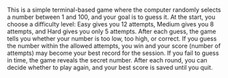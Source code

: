 This is a simple terminal-based game where the computer randomly selects a number between 1 and 100, and your goal is to guess it. At the start, you choose a difficulty level: Easy gives you 12 attempts, Medium gives you 8 attempts, and Hard gives you only 5 attempts. After each guess, the game tells you whether your number is too low, too high, or correct. If you guess the number within the allowed attempts, you win and your score (number of attempts) may become your best record for the session. If you fail to guess in time, the game reveals the secret number. After each round, you can decide whether to play again, and your best score is saved until you quit.
